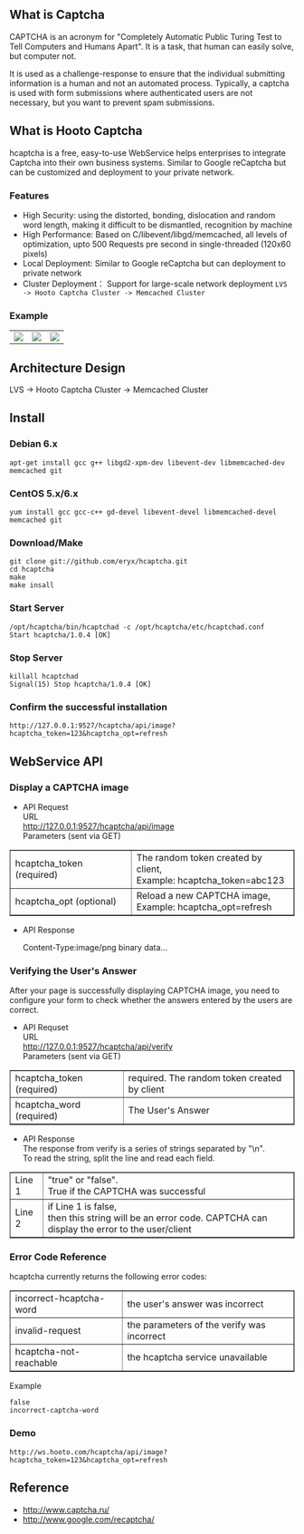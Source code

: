 ## What is Captcha

CAPTCHA is an acronym for 
"Completely Automatic Public Turing Test to Tell Computers and Humans Apart".
It is a task, that human can easily solve, but computer not.

It is used as a challenge-response to ensure that the individual submitting 
information is a human and not an automated process. Typically, a captcha is 
used with form submissions where authenticated users are not necessary, 
but you want to prevent spam submissions.

## What is Hooto Captcha

hcaptcha is a free, easy-to-use WebService helps enterprises to integrate 
Captcha into their own business systems. Similar to Google reCaptcha but can 
be customized and deployment to your private network.

### Features
* High Security: using the distorted, bonding, dislocation and random word length, 
    making it difficult to be dismantled, recognition by machine
* High Performance: Based on C/libevent/libgd/memcached, all levels of optimization,
    upto 500 Requests pre second in single-threaded (120x60 pixels)
* Local Deployment: Similar to Google reCaptcha but can deployment to private network
* Cluster Deployment： Support for large-scale network deployment
    `LVS -> Hooto Captcha Cluster -> Memcached Cluster`

### Example
<table border="0">
  <tr>
    <td>
      <img src="/eryx/hcaptcha/raw/master/scripts/img/s1.png" />
    </td>
    <td>
      <img src="/eryx/hcaptcha/raw/master/scripts/img/s2.png" />
    </td>
    <td>
      <img src="/eryx/hcaptcha/raw/master/scripts/img/s3.png" />
    </td>
  </tr>
</table>

## Architecture Design

LVS -> Hooto Captcha Cluster -> Memcached Cluster

## Install

### Debian 6.x
    apt-get install gcc g++ libgd2-xpm-dev libevent-dev libmemcached-dev memcached git

### CentOS 5.x/6.x
    yum install gcc gcc-c++ gd-devel libevent-devel libmemcached-devel memcached git

### Download/Make
    git clone git://github.com/eryx/hcaptcha.git
    cd hcaptcha
    make
    make insall

### Start Server
    /opt/hcaptcha/bin/hcaptchad -c /opt/hcaptcha/etc/hcaptchad.conf
    Start hcaptcha/1.0.4 [OK]

### Stop Server
    killall hcaptchad
    Signal(15) Stop hcaptcha/1.0.4 [OK]

### Confirm the successful installation
    http://127.0.0.1:9527/hcaptcha/api/image?hcaptcha_token=123&hcaptcha_opt=refresh

## WebService API

### Display a CAPTCHA image    
    
* API Request  
URL  
    http://127.0.0.1:9527/hcaptcha/api/image  
Parameters (sent via GET)
<table border="1">
    <tr>
        <td>hcaptcha_token (required)</td>
        <td>The random token created by client,  <br />
        Example: hcaptcha_token=abc123</td>
    </tr>
    <tr>
        <td>hcaptcha_opt (optional)</td>
        <td>Reload a new CAPTCHA image,  <br />
        Example: hcaptcha_opt=refresh</td>
    </tr>
</table>

* API Response

    Content-Type:image/png
    binary data...

### Verifying the User's Answer
    
After your page is successfully displaying CAPTCHA image, you need to configure
your form to check whether the answers entered by the users are correct.

* API Requset  
URL  
    http://127.0.0.1:9527/hcaptcha/api/verify  
Parameters (sent via GET)
<table border="1">
    <tr>
        <td>hcaptcha_token (required)</td>
        <td>required. The random token created by client</td>
    </tr>
    <tr>
        <td>hcaptcha_word (required)</td>
        <td>The User's Answer</td>
    </tr>
</table>
    
* API Response  
The response from verify is a series of strings separated by "\n".  
To read the string, split the line and read each field.
<table border="1">
    <tr>
        <td>Line 1</td>
        <td>"true" or "false".  <br />
        True if the CAPTCHA was successful</td>
    </tr>
    <tr>
        <td>Line 2</td>
        <td>if Line 1 is false,  <br />
        then this string will be an error code. CAPTCHA can display the error to the user/client  <br />
        </td>
    </tr>
</table>

### Error Code Reference
hcaptcha currently returns the following error codes:
<table border="1">
    <tr>
        <td>incorrect-hcaptcha-word</td>
        <td>the user's answer was incorrect</td>
    </tr>
    <tr>
        <td>invalid-request</td>
        <td>the parameters of the verify was incorrect</td>
    </tr>
    <tr>
        <td>hcaptcha-not-reachable</td>
        <td>the hcaptcha service unavailable</td>
    </tr>
</table>
Example

    false
    incorrect-captcha-word

### Demo
    http://ws.hooto.com/hcaptcha/api/image?hcaptcha_token=123&hcaptcha_opt=refresh

## Reference
* http://www.captcha.ru/
* http://www.google.com/recaptcha/


